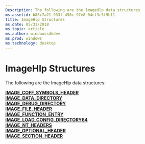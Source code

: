 ```yaml
---
Description: The following are the ImageHlp data structures
ms.assetid: b88c7a21-933f-450c-97e8-04cf3c5f9b11
title: ImageHlp Structures
ms.date: 05/31/2018
ms.topic: article
ms.author: windowssdkdev
ms.prod: windows
ms.technology: desktop
---
```


# ImageHlp Structures

The following are the ImageHlp data structures:

<dl>

[**IMAGE\_COFF\_SYMBOLS\_HEADER**](/windows/win32/WinNT/ns-winnt-_image_coff_symbols_header?branch=master)  
[**IMAGE\_DATA\_DIRECTORY**](/windows/win32/WinNT/ns-winnt-_image_data_directory?branch=master)  
[**IMAGE\_DEBUG\_DIRECTORY**](/windows/win32/WinNT/ns-winnt-_image_debug_directory?branch=master)  
[**IMAGE\_FILE\_HEADER**](/windows/win32/WinNT/ns-winnt-_image_file_header?branch=master)  
[**IMAGE\_FUNCTION\_ENTRY**](/windows/win32/WinNT/ns-winnt-_image_function_entry?branch=master)  
[**IMAGE\_LOAD\_CONFIG\_DIRECTORY64**](/windows/win32/WinNT/ns-winnt-_image_load_config_directory32?branch=master)  
[**IMAGE\_NT\_HEADERS**](/windows/win32/WinNT/ns-winnt-_image_nt_headers?branch=master)  
[**IMAGE\_OPTIONAL\_HEADER**](/windows/win32/WinNT/ns-winnt-_image_optional_header?branch=master)  
[**IMAGE\_SECTION\_HEADER**](/windows/win32/WinNT/ns-winnt-_image_section_header?branch=master)  
</dl>

 

 



